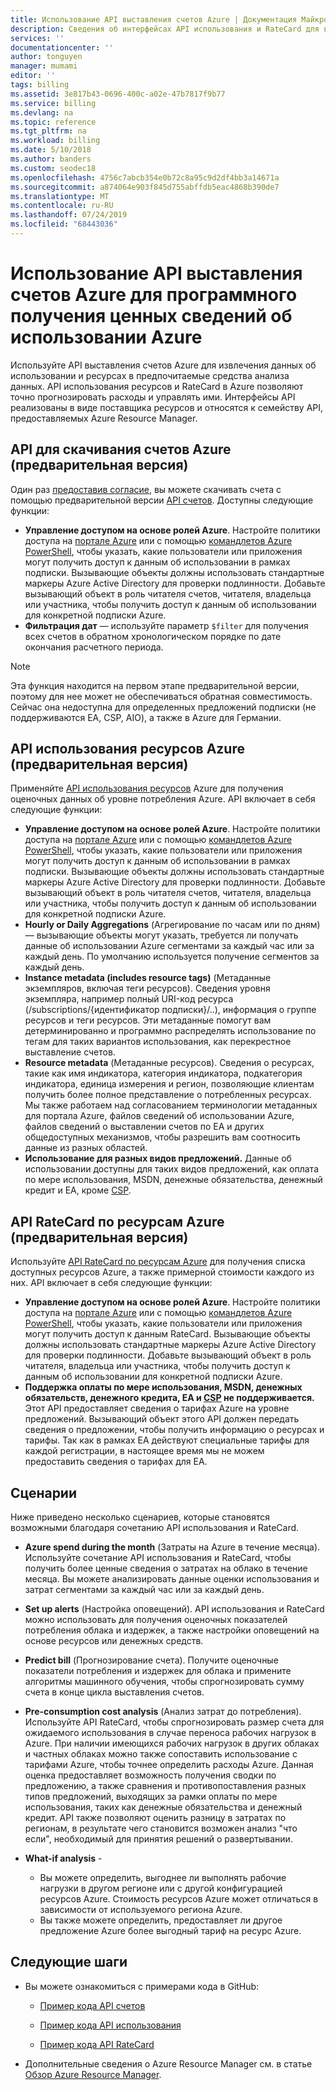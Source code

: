 ```yaml
---
title: Использование API выставления счетов Azure | Документация Майкрософт
description: Сведения об интерфейсах API использования и RateCard для выставления счетов Azure, которые применяются для получения ценных сведений о потреблении ресурсов Azure и соответствующих тенденциях.
services: ''
documentationcenter: ''
author: tonguyen
manager: mumami
editor: ''
tags: billing
ms.assetid: 3e817b43-0696-400c-a02e-47b7817f9b77
ms.service: billing
ms.devlang: na
ms.topic: reference
ms.tgt_pltfrm: na
ms.workload: billing
ms.date: 5/10/2018
ms.author: banders
ms.custom: seodec18
ms.openlocfilehash: 4756c7abcb354e0b72c8a95c9d2df4bb3a14671a
ms.sourcegitcommit: a874064e903f845d755abffdb5eac4868b390de7
ms.translationtype: MT
ms.contentlocale: ru-RU
ms.lasthandoff: 07/24/2019
ms.locfileid: "68443036"
---
```

# <a name="use-azure-billing-apis-to-programmatically-get-insight-into-your-azure-usage"></a>Использование API выставления счетов Azure для программного получения ценных сведений об использовании Azure
Используйте API выставления счетов Azure для извлечения данных об использовании и ресурсах в предпочитаемые средства анализа данных. API использования ресурсов и RateCard в Azure позволяют точно прогнозировать расходы и управлять ими. Интерфейсы API реализованы в виде поставщика ресурсов и относятся к семейству API, предоставляемых Azure Resource Manager.  

## <a name="azure-invoice-download-api-preview"></a>API для скачивания счетов Azure (предварительная версия)
Один раз [предоставив согласие](billing-manage-access.md#opt-in), вы можете скачивать счета с помощью предварительной версии [API счетов](/rest/api/billing). Доступны следующие функции:

* **Управление доступом на основе ролей Azure**. Настройте политики доступа на [портале Azure](https://portal.azure.com) или с помощью [командлетов Azure PowerShell](/powershell/azure/overview), чтобы указать, какие пользователи или приложения могут получить доступ к данным об использовании в рамках подписки. Вызывающие объекты должны использовать стандартные маркеры Azure Active Directory для проверки подлинности. Добавьте вызывающий объект в роль читателя счетов, читателя, владельца или участника, чтобы получить доступ к данным об использовании для конкретной подписки Azure.
* **Фильтрация дат** — используйте параметр `$filter` для получения всех счетов в обратном хронологическом порядке по дате окончания расчетного периода.

> [!NOTE]
> Эта функция находится на первом этапе предварительной версии, поэтому для нее может не обеспечиваться обратная совместимость. Сейчас она недоступна для определенных предложений подписки (не поддерживаются EA, CSP, AIO), а также в Azure для Германии.

## <a name="azure-resource-usage-api-preview"></a>API использования ресурсов Azure (предварительная версия)
Применяйте [API использования ресурсов](/previous-versions/azure/reference/mt219003(v=azure.100)) Azure для получения оценочных данных об уровне потребления Azure. API включает в себя следующие функции:

* **Управление доступом на основе ролей Azure**. Настройте политики доступа на [портале Azure](https://portal.azure.com) или с помощью [командлетов Azure PowerShell](/powershell/azure/overview), чтобы указать, какие пользователи или приложения могут получить доступ к данным об использовании в рамках подписки. Вызывающие объекты должны использовать стандартные маркеры Azure Active Directory для проверки подлинности. Добавьте вызывающий объект в роль читателя счетов, читателя, владельца или участника, чтобы получить доступ к данным об использовании для конкретной подписки Azure.
* **Hourly or Daily Aggregations** (Агрегирование по часам или по дням) — вызывающие объекты могут указать, требуется ли получать данные об использовании Azure сегментами за каждый час или за каждый день. По умолчанию используется получение сегментов за каждый день.
* **Instance metadata (includes resource tags)** (Метаданные экземпляров, включая теги ресурсов). Сведения уровня экземпляра, например полный URI-код ресурса (/subscriptions/{идентификатор подписки}/..), информация о группе ресурсов и теги ресурсов. Эти метаданные помогут вам детерминированно и программно распределять использование по тегам для таких вариантов использования, как перекрестное выставление счетов.
* **Resource metadata** (Метаданные ресурсов). Сведения о ресурсах, такие как имя индикатора, категория индикатора, подкатегория индикатора, единица измерения и регион, позволяющие клиентам получить более полное представление о потребленных ресурсах. Мы также работаем над согласованием терминологии метаданных для портала Azure, файлов сведений об использовании Azure, файлов сведений о выставлении счетов по EA и других общедоступных механизмов, чтобы разрешить вам соотносить данные из разных областей.
* **Использование для разных видов предложений.** Данные об использовании доступны для таких видов предложений, как оплата по мере использования, MSDN, денежные обязательства, денежный кредит и EA, кроме [CSP](https://docs.microsoft.com/azure/cloud-solution-provider/billing/azure-csp-invoice#retrieve-usage-data-for-a-specific-subscription).

## <a name="azure-resource-ratecard-api-preview"></a>API RateCard по ресурсам Azure (предварительная версия)
Используйте [API RateCard по ресурсам Azure](/previous-versions/azure/reference/mt219005(v=azure.100)) для получения списка доступных ресурсов Azure, а также примерной стоимости каждого из них. API включает в себя следующие функции:

* **Управление доступом на основе ролей Azure**. Настройте политики доступа на [портале Azure](https://portal.azure.com) или с помощью [командлетов Azure PowerShell](/powershell/azure/overview), чтобы указать, какие пользователи или приложения могут получить доступ к данным RateCard. Вызывающие объекты должны использовать стандартные маркеры Azure Active Directory для проверки подлинности. Добавьте вызывающий объект в роль читателя, владельца или участника, чтобы получить доступ к данным об использовании для конкретной подписки Azure.
* **Поддержка оплаты по мере использования, MSDN, денежных обязательств, денежного кредита, EA и [CSP](https://docs.microsoft.com/azure/cloud-solution-provider/billing/azure-csp-pricelist#get-prices-by-using-the-azure-rate-card) не поддерживается.** Этот API предоставляет сведения о тарифах Azure на уровне предложений.  Вызывающий объект этого API должен передать сведения о предложении, чтобы получить информацию о ресурсах и тарифы. Так как в рамках EA действуют специальные тарифы для каждой регистрации, в настоящее время мы не можем предоставить сведения о тарифах для EA.

## <a name="scenarios"></a>Сценарии
Ниже приведено несколько сценариев, которые становятся возможными благодаря сочетанию API использования и RateCard.

* **Azure spend during the month** (Затраты на Azure в течение месяца). Используйте сочетание API использования и RateCard, чтобы получить более ценные сведения о затратах на облако в течение месяца. Вы можете анализировать данные оценки использования и затрат сегментами за каждый час или за каждый день.
* **Set up alerts** (Настройка оповещений). API использования и RateCard можно использовать для получения оценочных показателей потребления облака и издержек, а также настройки оповещений на основе ресурсов или денежных средств.
* **Predict bill** (Прогнозирование счета). Получите оценочные показатели потребления и издержек для облака и примените алгоритмы машинного обучения, чтобы спрогнозировать сумму счета в конце цикла выставления счетов.
* **Pre-consumption cost analysis** (Анализ затрат до потребления). Используйте API RateCard, чтобы спрогнозировать размер счета для ожидаемого использования в случае переноса рабочих нагрузок в Azure. При наличии имеющихся рабочих нагрузок в других облаках и частных облаках можно также сопоставить использование с тарифами Azure, чтобы точнее определить расходы Azure. Данная оценка предоставляет возможность получения сводки по предложению, а также сравнения и противопоставления разных типов предложений, выходящих за рамки оплаты по мере использования, таких как денежные обязательства и денежный кредит. API также позволяют оценить разницу в затратах по регионам, в результате чего становится возможен анализ "что если", необходимый для принятия решений о развертывании.
* **What-if analysis** -

  * Вы можете определить, выгоднее ли выполнять рабочие нагрузки в другом регионе или с другой конфигурацией ресурсов Azure. Стоимость ресурсов Azure может отличаться в зависимости от используемого региона Azure.
  * Вы также можете определить, предоставляет ли другое предложение Azure более выгодный тариф на ресурс Azure.


## <a name="next-steps"></a>Следующие шаги
* Вы можете ознакомиться с примерами кода в GitHub:
  * [Пример кода API счетов](https://go.microsoft.com/fwlink/?linkid=845124)

  * [Пример кода API использования](https://github.com/Azure-Samples/billing-dotnet-usage-api)

  * [Пример кода API RateCard](https://github.com/Azure-Samples/billing-dotnet-ratecard-api)

* Дополнительные сведения о Azure Resource Manager см. в статье [Обзор Azure Resource Manager](../azure-resource-manager/resource-group-overview.md).
